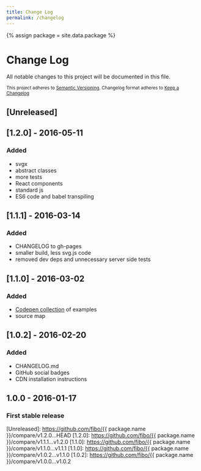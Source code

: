 ```yaml
---
title: Change Log
permalink: /changelog
---
```


{% assign package = site.data.package %}

# Change Log

All notable changes to this project will be documented in this file.

<sub>This project adheres to [Semantic Versioning](http://semver.org/).
Changelog format adheres to [Keep a Changelog](http://keepachangelog.com/)</sub>

## [Unreleased]

## [1.2.0] - 2016-05-11

### Added

- svgx
- abstract classes
- more tests
- React components
- standard js
- ES6 code and babel transpiling

## [1.1.1] - 2016-03-14

### Added

- CHANGELOG to gh-pages
- smaller build, less svg.js code
- removed dev deps and unnecessary server side tests

## [1.1.0] - 2016-03-02

### Added

- [Codepen collection](http://codepen.io/collection/DojWVW/) of examples
- source map

## [1.0.2] - 2016-02-20

### Added

- CHANGELOG.md
- GitHub social badges
- CDN installation instructions

## **1.0.0** - 2016-01-17

### First stable release

[Unreleased]: https://github.com/fibo/{{ package.name }}/compare/v1.2.0...HEAD
[1.2.0]: https://github.com/fibo/{{ package.name }}/compare/v1.1.1...v1.2.0
[1.1.0]: https://github.com/fibo/{{ package.name }}/compare/v1.1.0...v1.1.1
[1.1.0]: https://github.com/fibo/{{ package.name }}/compare/v1.0.2...v1.1.0
[1.0.2]: https://github.com/fibo/{{ package.name }}/compare/v1.0.0...v1.0.2
